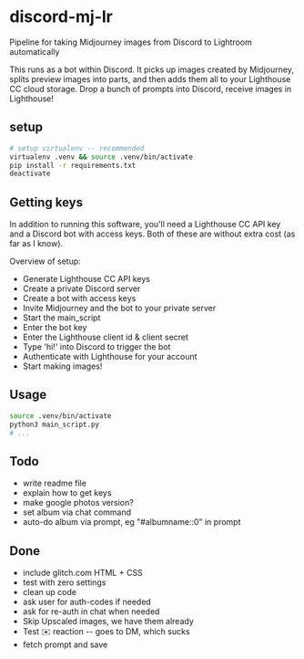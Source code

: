 # discord-mj-lr
Pipeline for taking Midjourney images from Discord to Lightroom automatically

This runs as a bot within Discord. It picks up images created by Midjourney, splits preview images into parts, and then adds them all to your Lighthouse CC cloud storage. Drop a bunch of prompts into Discord, receive images in Lighthouse!

## setup

```bash
# setup virtualenv -- recommended
virtualenv .venv && source .venv/bin/activate
pip install -r requirements.txt
deactivate
```

## Getting keys

In addition to running this software, you'll need a Lighthouse CC API key and a Discord bot with access keys. Both of these are without extra cost (as far as I know).

Overview of setup:

- Generate Lighthouse CC API keys
- Create a private Discord server
- Create a bot with access keys
- Invite Midjourney and the bot to your private server
- Start the main_script
- Enter the bot key
- Enter the Lighthouse client id & client secret
- Type 'hi!' into Discord to trigger the bot
- Authenticate with Lighthouse for your account
- Start making images!

## Usage

```bash
source .venv/bin/activate
python3 main_script.py
# ...
```

## Todo

* write readme file
* explain how to get keys
* make google photos version?
* set album via chat command
* auto-do album via prompt, eg "#albumname::0" in prompt

## Done

* include glitch.com HTML + CSS
* test with zero settings
* clean up code
* ask user for auth-codes if needed
* ask for re-auth in chat when needed
* Skip Upscaled images, we have them already
* Test :envelope: reaction -- goes to DM, which sucks
* fetch prompt and save
